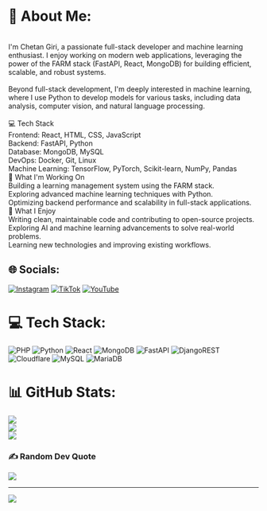 # 💫 About Me:
<br>I'm Chetan Giri, a passionate full-stack developer and machine learning enthusiast. I enjoy working on modern web applications, leveraging the power of the FARM stack (FastAPI, React, MongoDB) for building efficient, scalable, and robust systems.<br><br>Beyond full-stack development, I'm deeply interested in machine learning, where I use Python to develop models for various tasks, including data analysis, computer vision, and natural language processing.<br><br>💻 Tech Stack<br>Frontend: React, HTML, CSS, JavaScript<br>Backend: FastAPI, Python<br>Database: MongoDB, MySQL<br>DevOps: Docker, Git, Linux<br>Machine Learning: TensorFlow, PyTorch, Scikit-learn, NumPy, Pandas<br>🌱 What I'm Working On<br>Building a learning management system using the FARM stack.<br>Exploring advanced machine learning techniques with Python.<br>Optimizing backend performance and scalability in full-stack applications.<br>🚀 What I Enjoy<br>Writing clean, maintainable code and contributing to open-source projects.<br>Exploring AI and machine learning advancements to solve real-world problems.<br>Learning new technologies and improving existing workflows.<br>


## 🌐 Socials:
[![Instagram](https://img.shields.io/badge/Instagram-%23E4405F.svg?logo=Instagram&logoColor=white)](https://instagram.com/chiran__jung) [![TikTok](https://img.shields.io/badge/TikTok-%23000000.svg?logo=TikTok&logoColor=white)](https://tiktok.com/@chiranjung1997) [![YouTube](https://img.shields.io/badge/YouTube-%23FF0000.svg?logo=YouTube&logoColor=white)](https://youtube.com/@chiranjung) 

# 💻 Tech Stack:
![PHP](https://img.shields.io/badge/php-%23777BB4.svg?style=for-the-badge&logo=php&logoColor=white) ![Python](https://img.shields.io/badge/python-3670A0?style=for-the-badge&logo=python&logoColor=ffdd54) ![React](https://img.shields.io/badge/react-%2320232a.svg?style=for-the-badge&logo=react&logoColor=%2361DAFB) ![MongoDB](https://img.shields.io/badge/MongoDB-%234ea94b.svg?style=for-the-badge&logo=mongodb&logoColor=white) ![FastAPI](https://img.shields.io/badge/FastAPI-005571?style=for-the-badge&logo=fastapi) ![DjangoREST](https://img.shields.io/badge/DJANGO-REST-ff1709?style=for-the-badge&logo=django&logoColor=white&color=ff1709&labelColor=gray) ![Cloudflare](https://img.shields.io/badge/Cloudflare-F38020?style=for-the-badge&logo=Cloudflare&logoColor=white) ![MySQL](https://img.shields.io/badge/mysql-4479A1.svg?style=for-the-badge&logo=mysql&logoColor=white) ![MariaDB](https://img.shields.io/badge/MariaDB-003545?style=for-the-badge&logo=mariadb&logoColor=white)
# 📊 GitHub Stats:
![](https://github-readme-stats.vercel.app/api?username=ChetanGiri1997&theme=dark&hide_border=false&include_all_commits=false&count_private=false)<br/>
![](https://github-readme-streak-stats.herokuapp.com/?user=ChetanGiri1997&theme=dark&hide_border=false)<br/>
![](https://github-readme-stats.vercel.app/api/top-langs/?username=ChetanGiri1997&theme=dark&hide_border=false&include_all_commits=false&count_private=false&layout=compact)

### ✍️ Random Dev Quote
![](https://quotes-github-readme.vercel.app/api?type=horizontal&theme=radical)

---
[![](https://visitcount.itsvg.in/api?id=ChetanGiri1997&icon=0&color=0)](https://visitcount.itsvg.in)

<!-- Proudly created with GPRM ( https://gprm.itsvg.in ) -->
